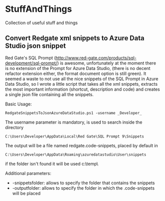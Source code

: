 # StuffAndThings

Collection of useful stuff and things

## Convert Redgate xml snippets to Azure Data Studio json snippet

Red Gate's SQL Prompt (<http://www.red-gate.com/products/sql-development/sql-prompt/>) is awesome, unfortunately at the moment there is no extension of the Prompt for Azure Data Studio, (there is no decent refactor extension either, the format document option is still green).
It seemed a waste to not use all the nice snippets of the SQL Prompt in Azure Data Studio, so I wrote a little script that takes all the xml snippets, extracts the most important information (shortcut, description and code) and creates a single json file containing all the snippets.

Basic Usage:

    RedgateSnippetsToJsonAzureDataStudio.ps1 -username _Developer_

The username parameter is mandatory, is used to search inside the directory

    C:\Users\Developer\AppData\Local\Red Gate\SQL Prompt 9\Snippets

The output will be a file named redgate.code-snippets, placed by default in

    C:\Users\Developer\AppData\Roaming\azuredatastudio\User\snippets

if the folder isn't found it will be used c:\temp\

Additional parameters:

* -snippetsfolder: allows to specify the folder that contains the snippets
* -outputfolder: allows to specify the folder in which the .code-snippets will be placed
